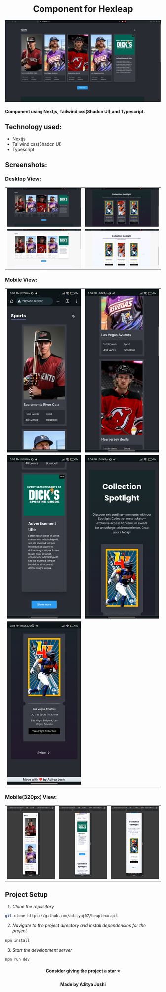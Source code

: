 <h1 align="center">Component for Hexleap</h1>
<p align="center">
  <img src="public/demo/Desktop-1.png" alt="hexleap">
</p>

#### Component using Nextjs, Tailwind css(Shadcn UI),and Typescript.

## Technology used:

- Nextjs
- Tailwind css(Shadcn UI)
- Typescript

## Screenshots:

### Desktop View:

<table>
  <tr>
    <td>
      <img src="public/demo/Desktop-1.png" alt="DesktopImage 1">
    </td>
    <td>
      <img src="public/demo/Desktop-2.png" alt="DesktopImage 2">
    </td>
  </tr>
  <tr>
    <td>
      <img src="public/demo/Desktop-3.png" alt="DesktopImage 3">
    </td>
    <td>
      <img src="public/demo/Desktop-4.png" alt="DesktopImage 4">
    </td>
  </tr>
</table>

### Mobile View:

<table>
  <tr>
    <td>
      <img src="public/demo/Mobile-3.jpg" alt="MobileImage 1">
    </td>
    <td>
      <img src="public/demo/Mobile-2.jpg" alt="MobileImage 2">
    </td>
  </tr>
  <tr>
    <td>
      <img src="public/demo/Mobile-1.jpg" alt="MobileImage 3">
    </td>
    <td>
      <img src="public/demo/Mobile-5.jpg" alt="MobileImage 4">
    </td>
  </tr>
  <tr>
    <td>
      <img src="public/demo/Mobile-4.jpg" alt="MobileImage 5">
    </td>
  </tr>
</table>

### Mobile(320px) View:

<table>
  <tr>
    <td>
      <img src="public/demo/320px-1.png" alt="MobileImage 1">
    </td>
    <td>
      <img src="public/demo/320px-2.png" alt="MobileImage 2">
    </td>
    <td>
      <img src="public/demo/320px-3.png" alt="MobileImage 3">
    </td>
  </tr>
</table>

## Project Setup

1. _Clone the repository_

```bash
git clone https://github.com/adityaj07/heaplexx.git
```

2. _Navigate to the project directory and install dependencies for the project_

```bash
npm install
```

3. _Start the development server_

```bash
npm run dev
```

<div align="center"><h4>Consider giving the project a star ⭐</h4></div>
<div align="center"><h4>Made by Aditya Joshi</h4></div>
